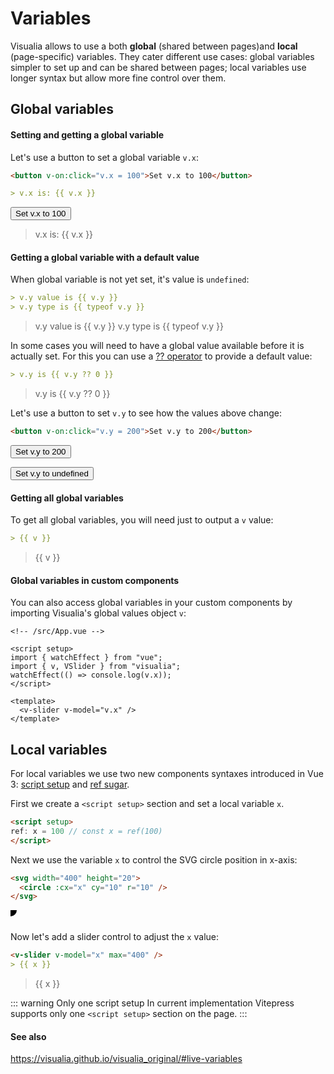 # Variables

Visualia allows to use a both **global** (shared between pages)and **local** (page-specific) variables. They cater different use cases: global variables simpler to set up and can be shared between pages; local variables use longer syntax but allow more fine control over them.

## Global variables

#### Setting and getting a global variable

Let's use a button to set a global variable `v.x`:

```md
<button v-on:click="v.x = 100">Set v.x to 100</button>

> v.x is: {{ v.x }}
```

<button v-on:click="v.x = 100">Set v.x to 100</button>

> v.x is: {{ v.x }}

#### Getting a global variable with a default value

When global variable is not yet set, it's value is `undefined`:

```md
> v.y value is {{ v.y }}
> v.y type is {{ typeof v.y }}
```

> v.y value is {{ v.y }}
> v.y type is {{ typeof v.y }}

In some cases you will need to have a global value available before it is actually set. For this you can use a [?? operator](https://developer.mozilla.org/en-US/docs/Web/JavaScript/Reference/Operators/Nullish_coalescing_operator) to provide a default value:

```md
> v.y is {{ v.y ?? 0 }}
```

> v.y is {{ v.y ?? 0 }}

Let's use a button to set `v.y` to see how the values above change:

```md
<button v-on:click="v.y = 200">Set v.y to 200</button>
```

<button v-on:click="v.y = 200">Set v.y to 200</button>

<button v-on:click="v.y = undefined">Set v.y to undefined</button>

#### Getting all global variables

To get all global variables, you will need just to output a `v` value:

```md
> {{ v }}
```

> {{ v }}

#### Global variables in custom components

You can also access global variables in your custom components by importing Visualia's global values object `v`:

```vue
<!-- /src/App.vue -->

<script setup>
import { watchEffect } from "vue";
import { v, VSlider } from "visualia";
watchEffect(() => console.log(v.x));
</script>

<template>
  <v-slider v-model="v.x" />
</template>
```

## Local variables

For local variables we use two new components syntaxes introduced in Vue 3: [script setup](https://github.com/vuejs/rfcs/pull/227) and [ref sugar](https://github.com/vuejs/rfcs/pull/228).

First we create a `<script setup>` section and set a local variable `x`.

```md
<script setup>
ref: x = 100 // const x = ref(100)
</script>
```

<script setup>
ref: x = 100
</script>

Next we use the variable `x` to control the SVG circle position in x-axis:

```md
<svg width="400" height="20">
  <circle :cx="x" cy="10" r="10" />
</svg>
```

<svg width="400" height="20">
  <circle :cx="x" :cy="10" r="10" />
</svg>

Now let's add a slider control to adjust the `x` value:

```md
<v-slider v-model="x" max="400" />
> {{ x }}
```

<v-slider v-model="x" max="400" />

> {{ x }}

::: warning Only one script setup
In current implementation Vitepress supports only one `<script setup>` section on the page.
:::

#### See also

https://visualia.github.io/visualia_original/#live-variables

```

```
